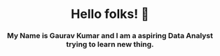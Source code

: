 <h1 align="center">Hello folks! 👋</h1>
<h3 align="center">My Name is Gaurav Kumar and I am a aspiring Data Analyst trying to learn new thing.</h3>
